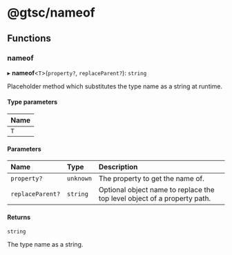 # @gtsc/nameof

## Functions

### nameof

▸ **nameof**\<`T`\>(`property?`, `replaceParent?`): `string`

Placeholder method which substitutes the type name as a string at runtime.

#### Type parameters

| Name |
| :------ |
| `T` |

#### Parameters

| Name | Type | Description |
| :------ | :------ | :------ |
| `property?` | `unknown` | The property to get the name of. |
| `replaceParent?` | `string` | Optional object name to replace the top level object of a property path. |

#### Returns

`string`

The type name as a string.
